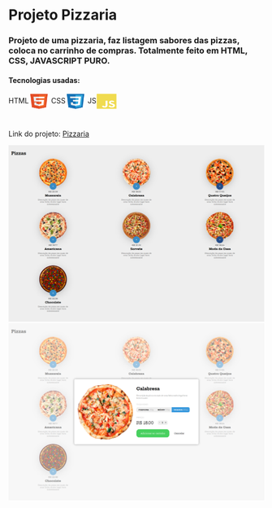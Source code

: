 <h1>Projeto Pizzaria</h1>

<h3>Projeto de uma pizzaria, faz listagem sabores das pizzas, coloca no carrinho de compras. Totalmente feito em HTML, CSS, JAVASCRIPT PURO.</h3>

<h4>Tecnologias usadas:</h4>

<div>
  HTML<img align="center" alt="Paulo-HTML" height="30" width="40" src="https://raw.githubusercontent.com/devicons/devicon/master/icons/html5/html5-original.svg" alt="Paulo-HTML" />
  CSS<img align="center" alt="Paulo-CSS" height="30" width="40" src="https://raw.githubusercontent.com/devicons/devicon/master/icons/css3/css3-original.svg" alt="Paulo-CSS" />
  JS<img align="center" alt="Paulo-Js" height="30" width="40" src="https://raw.githubusercontent.com/devicons/devicon/master/icons/javascript/javascript-plain.svg">
</div>
 
#

Link do projeto: <a href="https://paulogilvan.github.io/projeto-javascript/">Pizzaria</a>

<img src="https://github.com/paulogilvan/projeto-javascript/blob/master/images/image-pizzas.png?raw=true" />

<img src="https://github.com/paulogilvan/projeto-javascript/blob/master/images/image-pizza-select.png?raw=true" />

